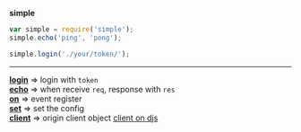 **simple**  
```js
var simple = require('simple');
simple.echo('ping', 'pong');

simple.login('./your/token/');
```
---
**[login](./simple/login.md)** => login with `token`   
**[echo](./simple/echo.md)** => when receive `req`, response with `res`  
**[on](./simple/on.md)** => event register  
**[set](./simple/set.md)** => set the config  
**[client](./simple/client.md)** => origin client object [client on djs](https://discord.js.org/#/docs/main/stable/class/Client)
